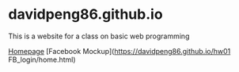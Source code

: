 # davidpeng86.github.io
This is a website for a class on basic web programming

[Homepage](https://davidpeng86.github.io/home.html)
[Facebook Mockup](https://davidpeng86.github.io/hw01 FB_login/home.html)
